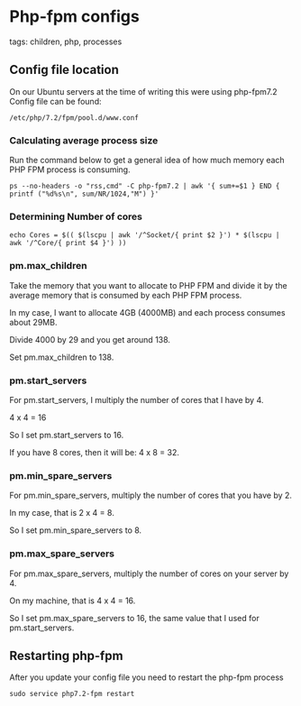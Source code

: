 # Php-fpm configs

tags: children, php, processes

## Config file location

On our Ubuntu servers at the time of writing this were using php-fpm7.2
Config file can be found:
```
/etc/php/7.2/fpm/pool.d/www.conf
```

### Calculating average process size
Run the command below to get a general idea of how much memory each PHP FPM process is consuming.
```
ps --no-headers -o "rss,cmd" -C php-fpm7.2 | awk '{ sum+=$1 } END { printf ("%d%s\n", sum/NR/1024,"M") }'
```

### Determining Number of cores
```
echo Cores = $(( $(lscpu | awk '/^Socket/{ print $2 }') * $(lscpu | awk '/^Core/{ print $4 }') ))
```

### pm.max_children
Take the memory that you want to allocate to PHP FPM and divide it by the average memory that is consumed by each PHP FPM process.

In my case, I want to allocate 4GB (4000MB) and each process consumes about 29MB.

Divide 4000 by 29 and you get around 138.

Set pm.max_children to 138.


### pm.start_servers
For pm.start_servers, I multiply the number of cores that I have by 4.

4 x 4 = 16

So I set pm.start_servers to 16.

If you have 8 cores, then it will be: 4 x 8 = 32.

### pm.min_spare_servers
For pm.min_spare_servers, multiply the number of cores that you have by 2.

In my case, that is 2 x 4 = 8.

So I set pm.min_spare_servers to 8.

### pm.max_spare_servers
For pm.max_spare_servers, multiply the number of cores on your server by 4.

On my machine, that is 4 x 4 = 16.

So I set pm.max_spare_servers to 16, the same value that I used for pm.start_servers.


## Restarting php-fpm
After you update your config file you need to restart the php-fpm process
```
sudo service php7.2-fpm restart
```